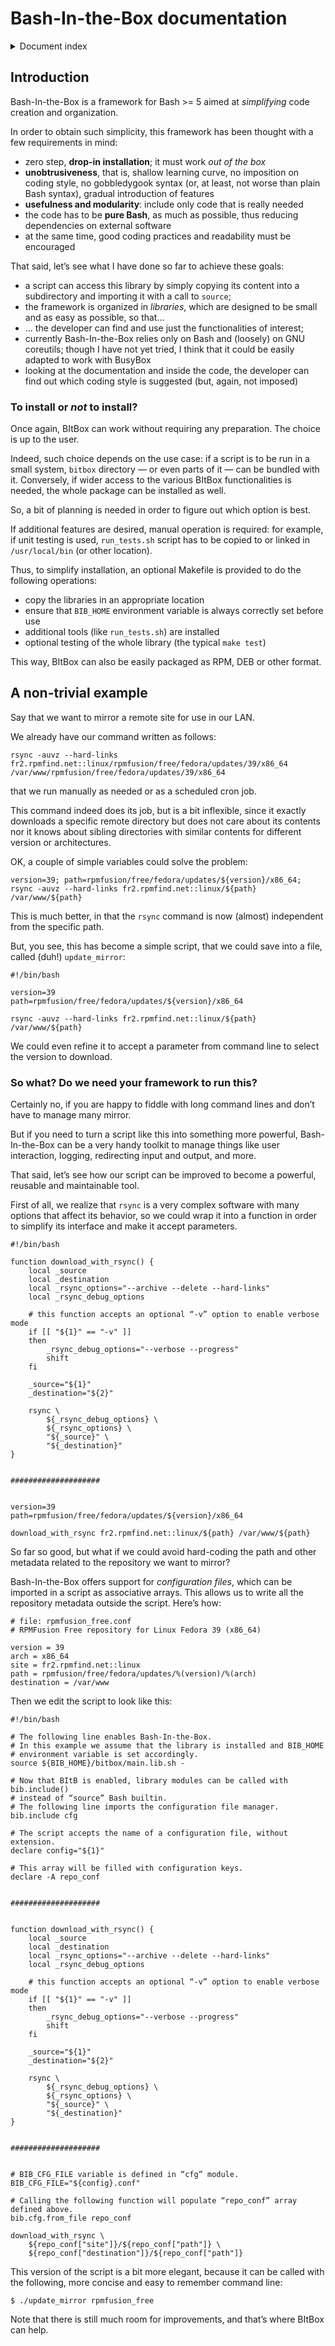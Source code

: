 # Bash-In-the-Box documentation


<details>
<summary>Document index</summary>
## Documents

> [!NOTE]
> The creation of a comprehensive documentation is underway. For now, I suggest to look at the code, which is thoroughly documented, or use the man pages linked below.

* [A non-trivial example](example-1.md)
* [Bash-In-the-Box man page](Bash-In-the-Box.7.md)
</details>


## Introduction

Bash-In-the-Box is a framework for Bash >= 5 aimed at *simplifying* code creation and organization.

In order to obtain such simplicity, this framework has been thought with a few requirements in mind:

* zero step, **drop-in installation**; it must work *out of the box*
* **unobtrusiveness**, that is, shallow learning curve, no imposition on coding style, no gobbledygook syntax (or, at least, not worse than plain Bash syntax), gradual introduction of features
* **usefulness and modularity**: include only code that is really needed
* the code has to be **pure Bash**, as much as possible, thus reducing dependencies on external software
* at the same time, good coding practices and readability must be encouraged

That said, let’s see what I have done so far to achieve these goals:

* a script can access this library by simply copying its content into a subdirectory and importing it with a call to `source`;
* the framework is organized in *libraries*, which are designed to be small and as easy as possible, so that...
* ... the developer can find and use just the functionalities of interest;
* currently Bash-In-the-Box relies only on Bash and (loosely) on GNU coreutils; though I have not yet tried, I think that it could be easily adapted to work with BusyBox
* looking at the documentation and inside the code, the developer can find out which coding style is suggested (but, again, not imposed)


### To install or *not* to install?

Once again, BItBox can work without requiring any preparation. The choice is up to the user.

Indeed, such choice depends on the use case: if a script is to be run in a small system, `bitbox` directory — or even parts of it — can be bundled with it. Conversely, if wider access to the various BItBox functionalities is needed, the whole package can be installed as well.

So, a bit of planning is needed in order to figure out which option is best.

If additional features are desired, manual operation is required: for example, if unit testing is used, `run_tests.sh` script has to be copied to or linked in `/usr/local/bin` (or other location).

Thus, to simplify installation, an optional Makefile is provided to do the following operations:

* copy the libraries in an appropriate location
* ensure that `BIB_HOME` environment variable is always correctly set before use
* additional tools (like `run_tests.sh`) are installed
* optional testing of the whole library (the typical `make test`)

This way, BItBox can also be easily packaged as RPM, DEB or other format.


## A non-trivial example

Say that we want to mirror a remote site for use in our LAN.

We already have our command written as follows:
```
rsync -auvz --hard-links fr2.rpmfind.net::linux/rpmfusion/free/fedora/updates/39/x86_64 /var/www/rpmfusion/free/fedora/updates/39/x86_64
```
that we run manually as needed or as a scheduled cron job.

This command indeed does its job, but is a bit inflexible, since it exactly downloads a specific remote directory but does not care about its contents nor it knows about sibling directories with similar contents for different version or architectures.

OK, a couple of simple variables could solve the problem:
```
version=39; path=rpmfusion/free/fedora/updates/${version}/x86_64; rsync -auvz --hard-links fr2.rpmfind.net::linux/${path} /var/www/${path}
```

This is much better, in that the `rsync` command is now (almost) independent from the specific path.

But, you see, this has become a simple script, that we could save into a file, called (duh!) `update_mirror`:
```
#!/bin/bash

version=39
path=rpmfusion/free/fedora/updates/${version}/x86_64

rsync -auvz --hard-links fr2.rpmfind.net::linux/${path} /var/www/${path}
```

We could even refine it to accept a parameter from command line to select the version to download.


### So what? Do we need your framework to run this?

Certainly no, if you are happy to fiddle with long command lines and don’t have to manage many mirror.

But if you need to turn a script like this into something more powerful, Bash-In-the-Box can be a very handy toolkit to manage things like user interaction, logging, redirecting input and output, and more.

That said, let’s see how our script can be improved to become a powerful, reusable and maintainable tool.

First of all, we realize that `rsync` is a very complex software with many options that affect its behavior, so we could wrap it into a function in order to simplify its interface and make it accept parameters.
```
#!/bin/bash

function download_with_rsync() {
    local _source
    local _destination
    local _rsync_options="--archive --delete --hard-links"
    local _rsync_debug_options

    # this function accepts an optional “-v” option to enable verbose mode
    if [[ "${1}" == "-v" ]]
    then
        _rsync_debug_options="--verbose --progress"
        shift
    fi

    _source="${1}"
    _destination="${2}"

    rsync \
        ${_rsync_debug_options} \
        ${_rsync_options} \
        "${_source}" \
        "${_destination}"
}


####################


version=39
path=rpmfusion/free/fedora/updates/${version}/x86_64

download_with_rsync fr2.rpmfind.net::linux/${path} /var/www/${path}
```

So far so good, but what if we could avoid hard-coding the path and other metadata related to the repository we want to mirror?

Bash-In-the-Box offers support for *configuration files*, which can be imported in a script as associative arrays. This allows us to write all the repository metadata outside the script. Here’s how:
```
# file: rpmfusion_free.conf
# RPMFusion Free repository for Linux Fedora 39 (x86_64)

version = 39
arch = x86_64
site = fr2.rpmfind.net::linux
path = rpmfusion/free/fedora/updates/%(version)/%(arch)
destination = /var/www
```

Then we edit the script to look like this:
```
#!/bin/bash

# The following line enables Bash-In-the-Box.
# In this example we assume that the library is installed and BIB_HOME
# environment variable is set accordingly.
source ${BIB_HOME}/bitbox/main.lib.sh -

# Now that BItB is enabled, library modules can be called with bib.include()
# instead of “source” Bash builtin.
# The following line imports the configuration file manager.
bib.include cfg

# The script accepts the name of a configuration file, without extension.
declare config="${1}"

# This array will be filled with configuration keys.
declare -A repo_conf


####################


function download_with_rsync() {
    local _source
    local _destination
    local _rsync_options="--archive --delete --hard-links"
    local _rsync_debug_options

    # this function accepts an optional “-v” option to enable verbose mode
    if [[ "${1}" == "-v" ]]
    then
        _rsync_debug_options="--verbose --progress"
        shift
    fi

    _source="${1}"
    _destination="${2}"

    rsync \
        ${_rsync_debug_options} \
        ${_rsync_options} \
        "${_source}" \
        "${_destination}"
}


####################


# BIB_CFG_FILE variable is defined in “cfg” module.
BIB_CFG_FILE="${config}.conf"

# Calling the following function will populate “repo_conf” array defined above.
bib.cfg.from_file repo_conf

download_with_rsync \
    ${repo_conf["site"]}/${repo_conf["path"]} \
    ${repo_conf["destination"]}/${repo_conf["path"]}
```

This version of the script is a bit more elegant, because it can be called with the following, more concise and easy to remember command line:
```
$ ./update_mirror rpmfusion_free
```

Note that there is still much room for improvements, and that’s where BItBox can help.
